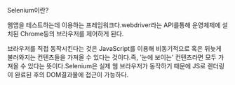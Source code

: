 Selenium이란?

웹앱을 테스트하는데 이용하는 프레임워크다.webdriver라는 API를통해 운영체제에 설치된 Chrome등의 브라우저를 제어하게 된다.

브라우저를 직접 동작시킨다는 것은 JavaScript를 이용해 비동기적으로 혹은 뒤늦게 불러와지는 컨텐츠들을 가져올 수 있다는 것이다.즉, '눈에 보이는' 컨텐츠라면 모두 가져올 수 있다는 뜻이다.Selenium은 실제 웹 브라우저가 동작하기 때문에 JS로 렌더링이 완료된 후의 DOM결과물에 접근이 가능하다.

